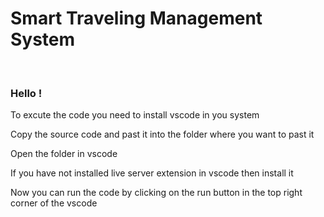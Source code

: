 <h1> Smart Traveling Management System</h1>
<br>
<h3> Hello !</h3>
<p> To excute the code you need to install vscode in you system</p>
<p> Copy the source code and past it into the folder where you want to past it</p>
<p> Open the folder in vscode</p>
<p> If you have not installed live server extension in vscode then install it</p>
<p> Now you can run the code by clicking on the run button in the top right corner of the vscode</p>

